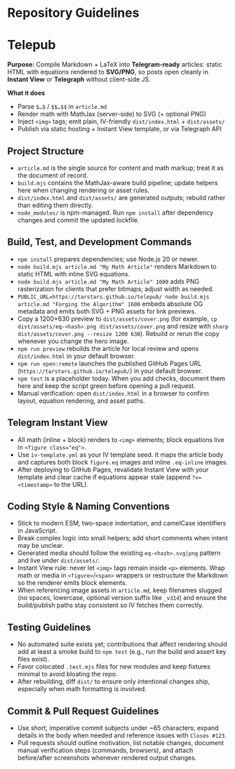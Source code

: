 # Repository Guidelines

# Telepub

**Purpose:** Compile Markdown + LaTeX into **Telegram-ready** articles: static HTML with equations rendered to **SVG/PNG**, so posts open cleanly in **Instant View** or **Telegraph** without client-side JS.

**What it does**
- Parse `$…$` / `$$…$$` in `article.md`
- Render math with MathJax (server-side) to SVG (+ optional PNG)
- Inject `<img>` tags; emit plain, IV-friendly `dist/index.html` + `dist/assets/`
- Publish via static hosting + Instant View template, or via Telegraph API


## Project Structure
- `article.md` is the single source for content and math markup; treat it as the document of record.
- `build.mjs` contains the MathJax-aware build pipeline; update helpers here when changing rendering or asset rules.
- `dist/index.html` and `dist/assets/` are generated outputs; rebuild rather than editing them directly.
- `node_modules/` is npm-managed. Run `npm install` after dependency changes and commit the updated lockfile.

## Build, Test, and Development Commands
- `npm install` prepares dependencies; use Node.js 20 or newer.
- `node build.mjs article.md "My Math Article"` renders Markdown to static HTML with inline SVG equations.
- `node build.mjs article.md "My Math Article" 1600` adds PNG rasterization for clients that prefer bitmaps; adjust width as needed.
- `PUBLIC_URL=https://tarstars.github.io/telepub/ node build.mjs article.md "Forging the Algorithm" 1600` embeds absolute OG metadata and emits both SVG + PNG assets for link previews.
- Copy a 1200×630 preview to `dist/assets/cover.png` (for example, `cp dist/assets/eq-<hash>.png dist/assets/cover.png` and resize with `sharp dist/assets/cover.png --resize 1200 630`). Rebuild or rerun the copy whenever you change the hero image.
- `npm run preview` rebuilds the article for local review and opens `dist/index.html` in your default browser.
- `npm run open:remote` launches the published GitHub Pages URL (`https://tarstars.github.io/telepub/`) in your default browser.
- `npm test` is a placeholder today. When you add checks, document them here and keep the script green before opening a pull request.
- Manual verification: open `dist/index.html` in a browser to confirm layout, equation rendering, and asset paths.

## Telegram Instant View
- All math (inline + block) renders to `<img>` elements; block equations live in `<figure class="eq">`.
- Use `iv-template.yml` as your IV template seed. It maps the article body and captures both block `figure.eq` images and inline `.eq-inline` images.
- After deploying to GitHub Pages, revalidate Instant View with your template and clear cache if equations appear stale (append `?v=<timestamp>` to the URL).

## Coding Style & Naming Conventions
- Stick to modern ESM, two-space indentation, and camelCase identifiers in JavaScript.
- Break complex logic into small helpers; add short comments when intent may be unclear.
- Generated media should follow the existing `eq-<hash>.svg|png` pattern and live under `dist/assets/`.
- Instant View rule: never let `<img>` tags remain inside `<p>` elements. Wrap math or media in `<figure>`/`<span>` wrappers or restructure the Markdown so the renderer emits block elements.
- When referencing image assets in `article.md`, keep filenames slugged (no spaces, lowercase, optional version suffix like `_v314`) and ensure the build/publish paths stay consistent so IV fetches them correctly.

## Testing Guidelines
- No automated suite exists yet; contributions that affect rendering should add at least a smoke build to `npm test` (e.g., run the build and assert key files exist).
- Favor colocated `.test.mjs` files for new modules and keep fixtures minimal to avoid bloating the repo.
- After rebuilding, diff `dist/` to ensure only intentional changes ship, especially when math formatting is involved.

## Commit & Pull Request Guidelines
- Use short, imperative commit subjects under ~65 characters; expand details in the body when needed and reference issues with `Closes #123`.
- Pull requests should outline motivation, list notable changes, document manual verification steps (commands, browsers), and attach before/after screenshots whenever rendered output changes.
